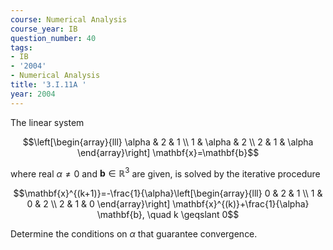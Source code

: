 ```yaml
---
course: Numerical Analysis
course_year: IB
question_number: 40
tags:
- IB
- '2004'
- Numerical Analysis
title: '3.I.11A '
year: 2004
---
```



The linear system

$$\left[\begin{array}{lll}
\alpha & 2 & 1 \\
1 & \alpha & 2 \\
2 & 1 & \alpha
\end{array}\right] \mathbf{x}=\mathbf{b}$$

where real $\alpha \neq 0$ and $\mathbf{b} \in \mathbb{R}^{3}$ are given, is solved by the iterative procedure

$$\mathbf{x}^{(k+1)}=-\frac{1}{\alpha}\left[\begin{array}{lll}
0 & 2 & 1 \\
1 & 0 & 2 \\
2 & 1 & 0
\end{array}\right] \mathbf{x}^{(k)}+\frac{1}{\alpha} \mathbf{b}, \quad k \geqslant 0$$

Determine the conditions on $\alpha$ that guarantee convergence.